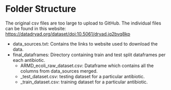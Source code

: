 # Folder Structure
The original csv files are too large to upload to GitHub. The individual files can be found in this website: https://datadryad.org/dataset/doi:10.5061/dryad.jq2bvq8kp
- data_sources.txt: Contains the links to website used to download the data.
- final_dataframes: Directory containing train and test split dataframes per each antibiotic.
  - ARMD_ecoli_raw_dataset.csv: Dataframe which contains all the columns from data_sources merged.
  - <antibiotic>_test_dataset.csv: testing dataset for a particular antibiotic.
  - <antibiotic>_train_dataset.csv: training dataset for a particular antibiotic.
